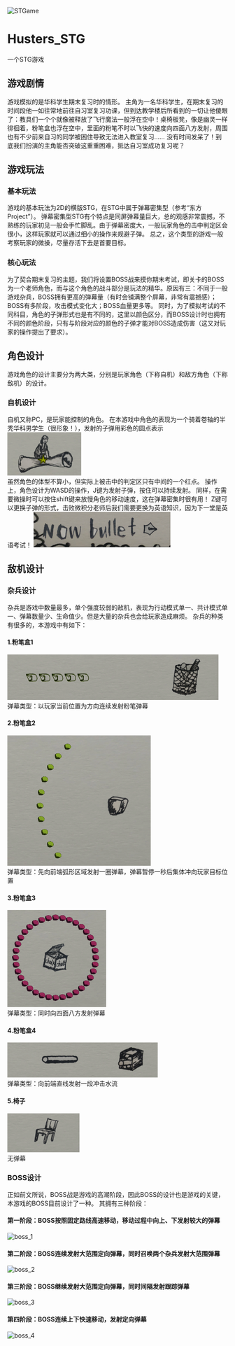 ![STGame](https://github.com/leonardozcm/Husters_STG/blob/master/img/boss4.gif)  
# Husters_STG
一个STG游戏
  
## 游戏剧情
游戏模拟的是华科学生期末复习时的情形。
主角为一名华科学生，在期末复习的时间段他一如往常地前往自习室复习功课，但到达教学楼后所看到的一切让他傻眼了：教具们一个个就像被释放了飞行魔法一般浮在空中！桌椅板凳，像是幽灵一样徘徊着，粉笔盒也浮在空中，里面的粉笔不时以飞快的速度向四面八方发射，周围也有不少前来自习的同学被困住导致无法进入教室复习……
没有时间发呆了！到底我们扮演的主角能否突破这重重困难，抵达自习室成功复习呢？

## 游戏玩法
### 基本玩法
游戏的基本玩法为2D的横版STG，在STG中属于弹幕密集型（参考“东方Project”）。
弹幕密集型STG有个特点是同屏弹幕量巨大，总的观感非常震撼，不熟练的玩家初见一般会手忙脚乱。由于弹幕密度大，一般玩家角色的击中判定区会很小，这样玩家就可以通过细小的操作来规避子弹。
总之，这个类型的游戏一般考察玩家的微操，尽量存活下去是首要目标。
### 核心玩法
为了契合期末复习的主题，我们将设置BOSS战来摸你期末考试，即关卡的BOSS为一个老师角色，而与这个角色的战斗部分是玩法的精华。原因有三：不同于一般游戏杂兵，BOSS拥有更高的弹幕量（有时会铺满整个屏幕，非常有震撼感）；BOSS有多阶段，攻击模式变化大；BOSS血量更多等。
同时，为了模拟考试的不同科目，角色的子弹形式也是有不同的，这里以颜色区分，而BOSS设计时也拥有不同的颜色阶段，只有与阶段对应的颜色的子弹才能对BOSS造成伤害（这又对玩家的操作提出了要求）。

## 角色设计
游戏角色的设计主要分为两大类，分别是玩家角色（下称自机）和敌方角色（下称敌机）的设计。
### 自机设计
自机又称PC，是玩家能控制的角色。
在本游戏中角色的表现为一个骑着卷轴的半秃华科男学生（很形象！），发射的子弹用彩色的圆点表示  
![playerCharacter](https://github.com/jnnwng/Husters_STG/blob/master/img/self.png)  
虽然角色的体型不算小，但实际上被击中的判定区只有中间的一个红点。
操作上，角色设计为WASD的操作，J键为发射子弹，按住可以持续发射。
同样，在需要微操时可以按住shift键来放慢角色的移动速度，这在弹幕密集时很有用！
Z键可以更换子弹的形式，击败微积分老师后我们需要更换为英语知识，因为下一堂是英语考试！
![currentBullet](https://github.com/jnnwng/Husters_STG/blob/master/img/nb.png)

## 敌机设计
### 杂兵设计
杂兵是游戏中数量最多，单个强度较弱的敌机，表现为行动模式单一、共计模式单一、弹幕数量少、生命值少。但是大量的杂兵也会给玩家造成麻烦。
杂兵的种类有很多的，本游戏中有如下：
#### 1.粉笔盒1  
![box1](https://github.com/jnnwng/Husters_STG/blob/master/img/b_2.png)  
弹幕类型：以玩家当前位置为方向连续发射粉笔弹幕
#### 2.粉笔盒2  
![box2](https://github.com/jnnwng/Husters_STG/blob/master/img/b_1.png)  
弹幕类型：先向前端弧形区域发射一圈弹幕，弹幕暂停一秒后集体冲向玩家目标位置
#### 3.粉笔盒3  
![box3](https://github.com/jnnwng/Husters_STG/blob/master/img/b_3.png)  
弹幕类型：同时向四面八方发射弹幕
#### 4.粉笔盒4
![Dragon](https://github.com/jnnwng/Husters_STG/blob/master/img/b_4.png)  
弹幕类型：向前端直线发射一段冲击水流
#### 5.椅子  
![chair](https://github.com/jnnwng/Husters_STG/blob/master/img/c.png)  
无弹幕
### BOSS设计
正如前文所说，BOSS战是游戏的高潮阶段，因此BOSS的设计也是游戏的关键，本游戏的BOSS目前设计了一种。
其拥有三种阶段：
#### 第一阶段：BOSS按照固定路线高速移动，移动过程中向上、下发射较大的弹幕
![boss_1](https://github.com/leonardozcm/Husters_STG/blob/master/img/boss_1.png)  
#### 第二阶段：BOSS连续发射大范围定向弹幕，同时召唤两个杂兵发射大范围弹幕
![boss_2](https://github.com/leonardozcm/Husters_STG/blob/master/img/boss_2.png)  
#### 第三阶段：BOSS继续发射大范围定向弹幕，同时间隔发射跟踪弹幕
![boss_3](https://github.com/leonardozcm/Husters_STG/blob/master/img/boss_3.png)  
#### 第四阶段：BOSS连续上下快速移动，发射定向弹幕
![boss_4](https://github.com/leonardozcm/Husters_STG/blob/master/img/boss_4.png)  

